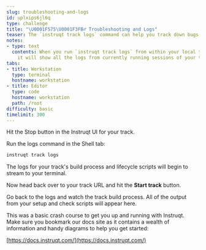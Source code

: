 ```yaml
---
slug: troubleshooting-and-logs
id: uplxips6jl6q
type: challenge
title: "\U0001F575\U0001F3FB‍♂️ Troubleshooting and Logs"
teaser: The `instruqt track logs` command can help you track down bugs and fix issues.
notes:
- type: text
  contents: When you run `instruqt track logs` from within your local track directory,
    it will show all the logs from currently running sessions of your track.
tabs:
- title: Workstation
  type: terminal
  hostname: workstation
- title: Editor
  type: code
  hostname: workstation
  path: /root
difficulty: basic
timelimit: 300
---
```

<style type="text/css" rel="stylesheet">
hr.cyan { background-color: cyan; color: cyan; height: 2px; margin-bottom: -10px; }
h2.cyan { color: cyan; }
</style>Hit the Stop button in the Instruqt UI for your track.

Run the logs command in the Shell tab:

```bash
instruqt track logs
```

The logs for your track's build process and lifecycle scripts will begin to stream to your terminal.

Now head back over to your track URL and hit the **Start track** button.

Go back to the logs and watch the track build process. All of the output from your setup and check scripts will appear here.

This was a basic crash course to get you up and running with Instruqt. Make sure you bookmark our docs site as it contains a wealth of information and handy diagrams to help you get started:

[https://docs.instruqt.com/](https://docs.instruqt.com/)